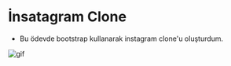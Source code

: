 # İnsatagram Clone
- Bu ödevde bootstrap kullanarak instagram clone'u oluşturdum.

![gif](http://g.recordit.co/IPhrqvNKpH.gif)